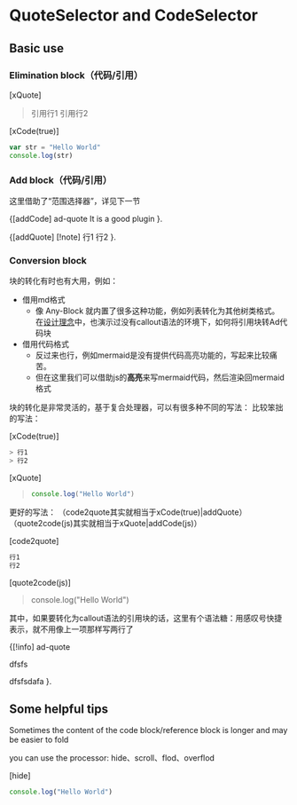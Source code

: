 # QuoteSelector and CodeSelector

## Basic use

### Elimination block（代码/引用）

[xQuote]
> 引用行1
> 引用行2

[xCode(true)]
```js
var str = "Hello World"
console.log(str)
```


### Add block（代码/引用）

这里借助了“范围选择器”，详见下一节

{[addCode]
ad-quote
It is a good plugin
}.

{[addQuote]
[!note]
行1
行2
}.


### Conversion block

块的转化有时也有大用，例如：
- 借用md格式
	- 像 Any-Block 就内置了很多这种功能，例如列表转化为其他树类格式。
	  在[设计理念](5.%20Plug-in%20design%20concept.md)中，也演示过没有callout语法的环境下，如何将引用块转Ad代码块
- 借用代码格式
	- 反过来也行，例如mermaid是没有提供代码高亮功能的，写起来比较痛苦。
	- 但在这里我们可以借助js的**高亮**来写mermaid代码，然后渲染回mermaid格式

块的转化是非常灵活的，基于复合处理器，可以有很多种不同的写法：
比较笨拙的写法：

[xCode(true)]
```js
> 行1
> 行2
```

[xQuote]
> ```js
> console.log("Hello World")
> ```

更好的写法：
（code2quote其实就相当于xCode(true)|addQuote）
（quote2code(js)其实就相当于xQuote|addCode(js)）

[code2quote]
```js
行1
行2
```

[quote2code(js)]
> console.log("Hello World")

其中，如果要转化为callout语法的引用块的话，这里有个语法糖：用感叹号快捷表示，就不用像上一项那样写两行了

{[!info]
ad-quote

dfsfs

dfsfsdafa
}.

## Some helpful tips

Sometimes the content of the code block/reference block is longer and may be easier to fold

you can use the processor: hide、scroll、flod、overflod

[hide]
```js
console.log("Hello World")
```

